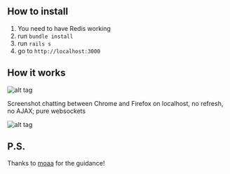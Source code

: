 How to install
-------------------------
1.  You need to have Redis working 
2.  run `bundle install`
3.  run `rails s`
4.  go to `http://localhost:3000`


How it works
-------------------------
![alt tag](https://f.cloud.github.com/assets/4265225/1708628/d9301df4-6111-11e3-95e1-b58646d12a97.png)

Screenshot chatting between Chrome and Firefox on localhost, no refresh, no AJAX; pure websockets

![alt tag](http://s9.postimg.org/up7tmtasf/screenshot_139.png)

P.S.
-------------------------
Thanks to [moaa](https://github.com/moaa/) for the guidance!
